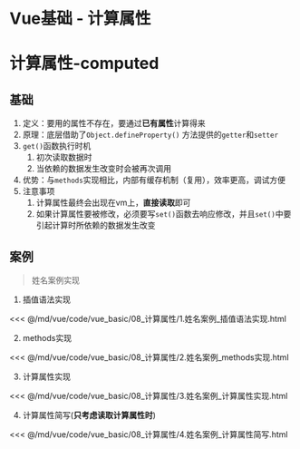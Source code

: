 # Vue基础 - 计算属性

# 计算属性-computed

## 基础

1. 定义：要用的属性不存在，要通过**已有属性**计算得来
2. 原理：底层借助了`Object.defineProperty()` 方法提供的`getter`和`setter`
3. `get()`函数执行时机
   1. 初次读取数据时
   2. 当依赖的数据发生改变时会被再次调用
4. 优势：与`methods`实现相比，内部有缓存机制（复用），效率更高，调试方便
5. 注意事项
   1. 计算属性最终会出现在vm上，**直接读取**即可
   2. 如果计算属性要被修改，必须要写`set()`函数去响应修改，并且`set()`中要引起计算时所依赖的数据发生改变

## 案例

> 姓名案例实现

1. 插值语法实现

<<< @/md/vue/code/vue_basic/08_计算属性/1.姓名案例_插值语法实现.html

2. methods实现

<<< @/md/vue/code/vue_basic/08_计算属性/2.姓名案例_methods实现.html

3. 计算属性实现

<<< @/md/vue/code/vue_basic/08_计算属性/3.姓名案例_计算属性实现.html

4. 计算属性简写(**只考虑读取计算属性时**)

<<< @/md/vue/code/vue_basic/08_计算属性/4.姓名案例_计算属性简写.html


